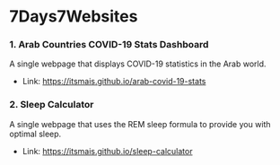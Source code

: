 # 7Days7Websites
### 1. Arab Countries COVID-19 Stats Dashboard
A single webpage that displays COVID-19 statistics in the Arab world.
- Link: https://itsmais.github.io/arab-covid-19-stats
### 2. Sleep Calculator
A single webpage that uses the REM sleep formula to provide you with optimal sleep.
- Link: https://itsmais.github.io/sleep-calculator
